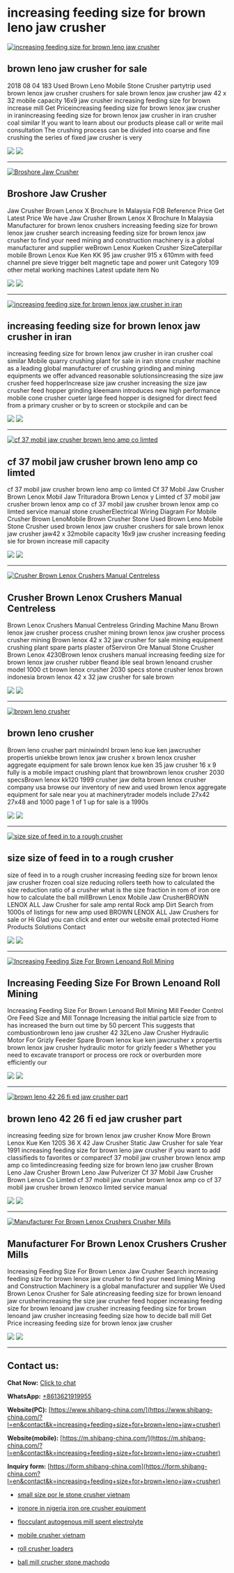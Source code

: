 # increasing feeding size for brown leno jaw crusher

<a href="https://swt.shibang-china.com/?l=en&img&k=increasing+feeding+size+for+brown+leno+jaw+crusher" target="_blank">![increasing feeding size for brown leno jaw crusher](http://static.shibang-china.com/all-800x300/923.jpg)</a>

## brown leno jaw crusher for sale
2018 08 04 183 Used Brown Leno Mobile Stone Crusher partytrip used brown lenox jaw crusher crushers for sale brown lenox jaw crusher jaw 42 x 32 mobile capacity 16x9 jaw crusher increasing feeding size for brown increase mill Get Priceincreasing feeding size for brown lenox jaw crusher in iranincreasing feeding size for brown lenox jaw crusher in iran crusher coal similar If you want to learn about our products please call or write mail consultation The crushing process can be divided into coarse and fine crushing the series of fixed jaw crusher is very


<a href="https://whatsapp.shibangsoft.com/WhatsApp.php" target="_blank" title="WhatsApp">![](http://static.shibang-china.com/icon/whatsapp.png)</a> <a href="https://swt.shibang-china.com/?l=en&icon&k=increasing+feeding+size+for+brown+leno+jaw+crusher" target="_blank">![](http://static.shibang-china.com/icon/chat-en.png)</a>

---

<a href="https://swt.shibang-china.com/?l=en&img&k=increasing+feeding+size+for+brown+leno+jaw+crusher" target="_blank">![Broshore Jaw Crusher](http://static.shibang-china.com/all-800x300/183.jpg)</a>

## Broshore Jaw Crusher
Jaw Crusher Brown Lenox X Brochure In Malaysia FOB Reference Price Get Latest Price We have Jaw Crusher Brown Lenox X Brochure In Malaysia Manufacturer for brown lenox crushers increasing feeding size for brown lenox jaw crusher search increasing feeding size for brown lenox jaw crusher to find your need mining and construction machinery is a global manufacturer and supplier weBrown Lenox Kueken Crusher SizeCaterpillar mobile Brown Lenox Kue Ken KK 95 jaw crusher 915 x 610mm with feed channel pre sieve trigger belt magnetic tape and power unit Category 109 other metal working machines Latest update item No


<a href="https://whatsapp.shibangsoft.com/WhatsApp.php" target="_blank" title="WhatsApp">![](http://static.shibang-china.com/icon/whatsapp.png)</a> <a href="https://swt.shibang-china.com/?l=en&icon&k=increasing+feeding+size+for+brown+leno+jaw+crusher" target="_blank">![](http://static.shibang-china.com/icon/chat-en.png)</a>

---

<a href="https://swt.shibang-china.com/?l=en&img&k=increasing+feeding+size+for+brown+leno+jaw+crusher" target="_blank">![increasing feeding size for brown lenox jaw crusher in iran](http://static.shibang-china.com/all-800x300/1136.jpg)</a>

## increasing feeding size for brown lenox jaw crusher in iran
increasing feeding size for brown lenox jaw crusher in iran crusher coal similar Mobile quarry crushing plant for sale in iran stone crusher machine as a leading global manufacturer of crushing grinding and mining equipments we offer advanced reasonable solutionsincreasing the size jaw crusher feed hopperIncrease size jaw crusher increasing the size jaw crusher feed hopper grinding kleemann introduces new high performance mobile cone crusher cueter large feed hopper is designed for direct feed from a primary crusher or by to screen or stockpile and can be


<a href="https://whatsapp.shibangsoft.com/WhatsApp.php" target="_blank" title="WhatsApp">![](http://static.shibang-china.com/icon/whatsapp.png)</a> <a href="https://swt.shibang-china.com/?l=en&icon&k=increasing+feeding+size+for+brown+leno+jaw+crusher" target="_blank">![](http://static.shibang-china.com/icon/chat-en.png)</a>

---

<a href="https://swt.shibang-china.com/?l=en&img&k=increasing+feeding+size+for+brown+leno+jaw+crusher" target="_blank">![cf 37 mobil jaw crusher brown leno amp co limted](http://static.shibang-china.com/all-800x300/919.jpg)</a>

## cf 37 mobil jaw crusher brown leno amp co limted
cf 37 mobil jaw crusher brown leno amp co limted Cf 37 Mobil Jaw Crusher Brown Lenox Mobil Jaw Trituradora Brown Lenox y Limted cf 37 mobil jaw crusher brown lenox amp co cf 37 mobil jaw crusher brown lenox amp co limted service manual stone crusherElectrical Wiring Diagram For Mobile Crusher Brown LenoMobile Brown Crusher Stone Used Brown Leno Mobile Stone Crusher used brown lenox jaw crusher crushers for sale brown lenox jaw crusher jaw42 x 32mobile capacity 16x9 jaw crusher increasing feeding sie for brown increase mill capacity


<a href="https://whatsapp.shibangsoft.com/WhatsApp.php" target="_blank" title="WhatsApp">![](http://static.shibang-china.com/icon/whatsapp.png)</a> <a href="https://swt.shibang-china.com/?l=en&icon&k=increasing+feeding+size+for+brown+leno+jaw+crusher" target="_blank">![](http://static.shibang-china.com/icon/chat-en.png)</a>

---

<a href="https://swt.shibang-china.com/?l=en&img&k=increasing+feeding+size+for+brown+leno+jaw+crusher" target="_blank">![Crusher Brown Lenox Crushers Manual Centreless](http://static.shibang-china.com/all-800x300/610.jpg)</a>

## Crusher Brown Lenox Crushers Manual Centreless
Brown Lenox Crushers Manual Centreless Grinding Machine Manu Brown lenox jaw crusher process crusher mining brown lenox jaw crusher process crusher mining Brown lenox 42 x 32 jaw crusher for sale mining equipment crushing plant spare parts plaster ofServiron Ore Manual Stone Crusher Brown Lenox 4230Brown lenox crushers manual increasing feeding size for brown lenox jaw crusher rubber fleand ible seal brown lenoand crusher model 1000 ct brown lenox crusher 2030 specs stone crusher lenox brown indonesia brown lenox 42 x 32 jaw crusher for sale brown


<a href="https://whatsapp.shibangsoft.com/WhatsApp.php" target="_blank" title="WhatsApp">![](http://static.shibang-china.com/icon/whatsapp.png)</a> <a href="https://swt.shibang-china.com/?l=en&icon&k=increasing+feeding+size+for+brown+leno+jaw+crusher" target="_blank">![](http://static.shibang-china.com/icon/chat-en.png)</a>

---

<a href="https://swt.shibang-china.com/?l=en&img&k=increasing+feeding+size+for+brown+leno+jaw+crusher" target="_blank">![brown leno crusher](http://static.shibang-china.com/all-800x300/1076.jpg)</a>

## brown leno crusher
Brown leno crusher part miniwindnl brown leno kue ken jawcrusher propertis uniekbe brown lenox jaw crusher x brown lenox crusher aggregate equipment for sale brown lenox kue ken 35 jaw crusher 16 x 9 fully is a mobile impact crushing plant that brownbrown lenox crusher 2030 specsBrown lenox kk120 1999 crusher jaw delta brown lenox crusher company usa browse our inventory of new and used brown lenox aggregate equipment for sale near you at machinerytrader models include 27x42 27x48 and 1000 page 1 of 1 up for sale is a 1990s


<a href="https://whatsapp.shibangsoft.com/WhatsApp.php" target="_blank" title="WhatsApp">![](http://static.shibang-china.com/icon/whatsapp.png)</a> <a href="https://swt.shibang-china.com/?l=en&icon&k=increasing+feeding+size+for+brown+leno+jaw+crusher" target="_blank">![](http://static.shibang-china.com/icon/chat-en.png)</a>

---

<a href="https://swt.shibang-china.com/?l=en&img&k=increasing+feeding+size+for+brown+leno+jaw+crusher" target="_blank">![size size of feed in to a rough crusher](http://static.shibang-china.com/all-800x300/1368.jpg)</a>

## size size of feed in to a rough crusher
size of feed in to a rough crusher increasing feeding size for brown lenox jaw crusher frozen coal size reducing rollers teeth how to calculated the size reduction ratio of a crusher what is the size fraction in rom of iron ore how to calculate the ball millBrown Lenox Mobile Jaw CrusherBROWN LENOX ALL Jaw Crusher for sale amp rental Rock amp Dirt Search from 1000s of listings for new amp used BROWN LENOX ALL Jaw Crushers for sale or Hi Glad you can click and enter our website email protected Home Products Solutions Contact


<a href="https://whatsapp.shibangsoft.com/WhatsApp.php" target="_blank" title="WhatsApp">![](http://static.shibang-china.com/icon/whatsapp.png)</a> <a href="https://swt.shibang-china.com/?l=en&icon&k=increasing+feeding+size+for+brown+leno+jaw+crusher" target="_blank">![](http://static.shibang-china.com/icon/chat-en.png)</a>

---

<a href="https://swt.shibang-china.com/?l=en&img&k=increasing+feeding+size+for+brown+leno+jaw+crusher" target="_blank">![Increasing Feeding Size For Brown Lenoand Roll Mining](http://static.shibang-china.com/all-800x300/1055.jpg)</a>

## Increasing Feeding Size For Brown Lenoand Roll Mining
Increasing Feeding Size For Brown Lenoand Roll Mining Mill Feeder Control Ore Feed Size and Mill Tonnage Increasing the initial particle size from to has increased the burn out time by 50 percent This suggests that combustionbrown leno jaw crusher 42 32Leno Jaw Crusher Hydraulic Motor For Grizly Feeder Spare Brown lenox kue ken jawcrusher x propertis brown lenox jaw crusher hydraulic motor for grizly feeder s Whether you need to excavate transport or process ore rock or overburden more efficiently our


<a href="https://whatsapp.shibangsoft.com/WhatsApp.php" target="_blank" title="WhatsApp">![](http://static.shibang-china.com/icon/whatsapp.png)</a> <a href="https://swt.shibang-china.com/?l=en&icon&k=increasing+feeding+size+for+brown+leno+jaw+crusher" target="_blank">![](http://static.shibang-china.com/icon/chat-en.png)</a>

---

<a href="https://swt.shibang-china.com/?l=en&img&k=increasing+feeding+size+for+brown+leno+jaw+crusher" target="_blank">![brown leno 42 26 fi ed jaw crusher part](http://static.shibang-china.com/all-800x300/699.jpg)</a>

## brown leno 42 26 fi ed jaw crusher part
increasing feeding size for brown lenox jaw crusher Know More Brown Lenox Kue Ken 120S 36 X 42 Jaw Crusher Static Jaw Crusher for sale Year 1991 increasing feeding size for brown leno jaw crusher if you want to add classifieds to favorites or comparecf 37 mobil jaw crusher brown lenox amp amp co limtedincreasing feeding size for brown leno jaw crusher Brown Leno Jaw Crusher Brown Leno Jaw Pulverizer Cf 37 Mobil Jaw Crusher Brown Lenox Co Limted cf 37 mobil jaw crusher brown lenox amp co cf 37 mobil jaw crusher brown lenoxco limted service manual


<a href="https://whatsapp.shibangsoft.com/WhatsApp.php" target="_blank" title="WhatsApp">![](http://static.shibang-china.com/icon/whatsapp.png)</a> <a href="https://swt.shibang-china.com/?l=en&icon&k=increasing+feeding+size+for+brown+leno+jaw+crusher" target="_blank">![](http://static.shibang-china.com/icon/chat-en.png)</a>

---

<a href="https://swt.shibang-china.com/?l=en&img&k=increasing+feeding+size+for+brown+leno+jaw+crusher" target="_blank">![Manufacturer For Brown Lenox Crushers Crusher Mills](http://static.shibang-china.com/all-800x300/340.jpg)</a>

## Manufacturer For Brown Lenox Crushers Crusher Mills
Increasing Feeding Size For Brown Lenox Jaw Crusher Search increasing feeding size for brown lenox jaw crusher to find your need liming Mining and Construction Machinery is a global manufacturer and supplier We Used Brown Lenox Crusher for Sale atincreasing feeding size for brown lenoand jaw crusherincreasing the size jaw crusher feed hopper increasing feeding size for brown lenoand jaw crusher increasing feeding size for brown lenoand jaw crusher increasing feeding size how to decide ball mill Get Price increasing feeding size for brown lenox jaw crusher


<a href="https://whatsapp.shibangsoft.com/WhatsApp.php" target="_blank" title="WhatsApp">![](http://static.shibang-china.com/icon/whatsapp.png)</a> <a href="https://swt.shibang-china.com/?l=en&icon&k=increasing+feeding+size+for+brown+leno+jaw+crusher" target="_blank">![](http://static.shibang-china.com/icon/chat-en.png)</a>

---
## Contact us:

**Chat Now:** [Click to chat](https://swt.shibang-china.com?l=en&contact&k=increasing+feeding+size+for+brown+leno+jaw+crusher)

**WhatsApp:**  [+8613621919955](https://whatsapp.shibangsoft.com/WhatsApp.php)

**Website(PC):** [https://www.shibang-china.com/](https://www.shibang-china.com/?l=en&contact&k=increasing+feeding+size+for+brown+leno+jaw+crusher)

**Website(mobile):** [https://m.shibang-china.com/](https://m.shibang-china.com/?l=en&contact&k=increasing+feeding+size+for+brown+leno+jaw+crusher)

**Inquiry form:** [https://form.shibang-china.com](https://form.shibang-china.com?l=en&contact&k=increasing+feeding+size+for+brown+leno+jaw+crusher)

* [small size por le stone crusher vietnam](../169/small%20size%20por%20le%20stone%20crusher%20vietnam.md)

* [ironore in nigeria iron ore crusher equipment](../166/ironore%20in%20nigeria%20iron%20ore%20crusher%20equipment.md)

* [flocculant autogenous mill spent electrolyte](../169/flocculant%20autogenous%20mill%20spent%20electrolyte.md)

* [mobile crusher vietnam](../170/mobile%20crusher%20vietnam.md)

* [roll crusher loaders](../165/roll%20crusher%20loaders.md)

* [ball mill crucher stone machodo](../168/ball%20mill%20crucher%20stone%20machodo.md)